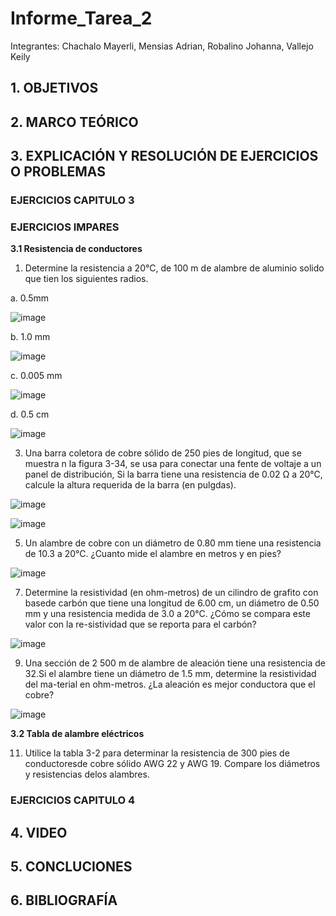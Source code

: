 # Informe_Tarea_2

Integrantes: Chachalo Mayerli, Mensias Adrian, Robalino Johanna, Vallejo Keily 

## 1. OBJETIVOS 

## 2. MARCO TEÓRICO 

## 3. EXPLICACIÓN Y RESOLUCIÓN DE EJERCICIOS O PROBLEMAS

  ### EJERCICIOS CAPITULO 3
  
  ### **EJERCICIOS IMPARES**
  
  **3.1 Resistencia de conductores** 
  
  1. Determine la resistencia a 20°C, de 100 m de alambre de aluminio solido que tien los siguientes radios.
 
 a. 0.5mm

 ![image](https://user-images.githubusercontent.com/85126275/121817802-23c93580-cc49-11eb-9c99-6ece3ec949a8.png)
 
 b. 1.0 mm
  
  ![image](https://user-images.githubusercontent.com/85126275/121817985-1bbdc580-cc4a-11eb-85c7-04e18dea68e5.png)

c. 0.005 mm

![image](https://user-images.githubusercontent.com/85126275/121818077-ac94a100-cc4a-11eb-8bfe-206200792110.png)

d. 0.5 cm 
 
 ![image](https://user-images.githubusercontent.com/85126275/121818084-b61e0900-cc4a-11eb-8348-f9d1de2a1ada.png)

3. Una barra coletora de cobre sólido de 250 pies de longitud, que se muestra n la figura 3-34, se usa para conectar una fente de voltaje a un panel de distribución, Si la barra tiene una resistencia de 0.02 Ω a 20°C, calcule la altura requerida de la barra (en pulgdas).

![image](https://user-images.githubusercontent.com/85126275/121818404-9982d080-cc4c-11eb-9ef4-d7c34944b81d.png)

![image](https://user-images.githubusercontent.com/85126275/121818419-adc6cd80-cc4c-11eb-99a1-a993449940b1.png)

5. Un alambre de cobre con un diámetro de 0.80 mm tiene una resistencia de 10.3 a 20°C. ¿Cuanto mide el alambre en metros y en pies?

![image](https://user-images.githubusercontent.com/85126275/121818488-0dbd7400-cc4d-11eb-903b-62b415e70526.png)

7. Determine la resistividad (en ohm-metros) de un cilindro de grafito con basede carbón que tiene una longitud de 6.00 cm, un diámetro de 0.50 mm y una resistencia medida de 3.0  a 20°C. ¿Cómo se compara este valor con la re-sistividad que se reporta para el carbón?

![image](https://user-images.githubusercontent.com/85126275/121818689-4b6ecc80-cc4e-11eb-833c-678939f64e97.png)

9. Una sección de 2 500 m de alambre de aleación tiene una resistencia de 32.Si el alambre tiene un diámetro de 1.5 mm, determine la resistividad del ma-terial en ohm-metros. ¿La aleación es mejor conductora que el cobre?

![image](https://user-images.githubusercontent.com/85126275/121818898-bff63b00-cc4f-11eb-83c3-1e1f86ec6e5d.png)

**3.2 Tabla de alambre eléctricos**

11. Utilice la tabla 3-2 para determinar la resistencia de 300 pies de conductoresde cobre sólido AWG 22 y AWG 19. Compare los diámetros y resistencias delos alambres.


  
  ### EJERCICIOS CAPITULO 4

## 4. VIDEO 

## 5. CONCLUCIONES 

## 6. BIBLIOGRAFÍA
